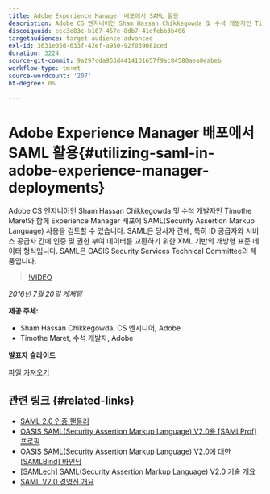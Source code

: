 ```yaml
---
title: Adobe Experience Manager 배포에서 SAML 활용
description: Adobe CS 엔지니어인 Sham Hassan Chikkegowda 및 수석 개발자인 Timothe Maret와 함께 Experience Manager 배포에 SAML(Security Assertion Markup Language) 사용을 검토할 수 있습니다. SAML은 당사자 간에, 특히 ID 공급자와 서비스 공급자 간에 인증 및 권한 부여 데이터를 교환하기 위한 XML 기반의 개방형 표준 데이터 형식입니다.  SAML은 OASIS Security Services Technical Committee의 제품입니다.
discoiquuid: eec3e83c-b167-457e-8db7-41dfebb3b406
targetaudience: target-audience advanced
exl-id: 3631e05d-633f-42ef-a950-92f039081ced
duration: 3224
source-git-commit: 9a297cda953d4414131657f9ac84580aea0eabeb
workflow-type: tm+mt
source-wordcount: '207'
ht-degree: 0%

---
```


# Adobe Experience Manager 배포에서 SAML 활용{#utilizing-saml-in-adobe-experience-manager-deployments}

Adobe CS 엔지니어인 Sham Hassan Chikkegowda 및 수석 개발자인 Timothe Maret와 함께 Experience Manager 배포에 SAML(Security Assertion Markup Language) 사용을 검토할 수 있습니다. SAML은 당사자 간에, 특히 ID 공급자와 서비스 공급자 간에 인증 및 권한 부여 데이터를 교환하기 위한 XML 기반의 개방형 표준 데이터 형식입니다.  SAML은 OASIS Security Services Technical Committee의 제품입니다.

>[!VIDEO](https://video.tv.adobe.com/v/19299/?quality=9)

*2016년 7월 20일 게재됨*

**제공 주체:**

* Sham Hassan Chikkegowda, CS 엔지니어, Adobe
* Timothe Maret, 수석 개발자, Adobe

**발표자 슬라이드**

[파일 가져오기](assets/aem-gems-072016-saml.pdf)

## 관련 링크 {#related-links}

* [SAML 2.0 인증 핸들러](https://docs.adobe.com/docs/en/aem/6-2/administer/security/saml-2-0-authenticationhandler.html)
* [OASIS SAML(Security Assertion Markup Language) V2.0용 [SAMLProf] 프로필](https://docs.oasis-open.org/security/saml/v2.0/saml-profiles-2.0-os.pdf)
* [OASIS SAML(Security Assertion Markup Language) V2.0에 대한 [SAMLBind] 바인딩](https://docs.oasis-open.org/security/saml/v2.0/saml-bindings-2.0-os.pdf)
* [[SAMLech] SAML(Security Assertion Markup Language) V2.0 기술 개요](https://www.oasis-open.org/committees/download.php/27819/sstc-saml-tech-overview-2.0-cd-02.pdf)
* [SAML V2.0 경영진 개요](https://www.oasis-open.org/committees/download.php/13525/sstc-saml-exec-overview-2.0-cd-01-2col.pdf)
